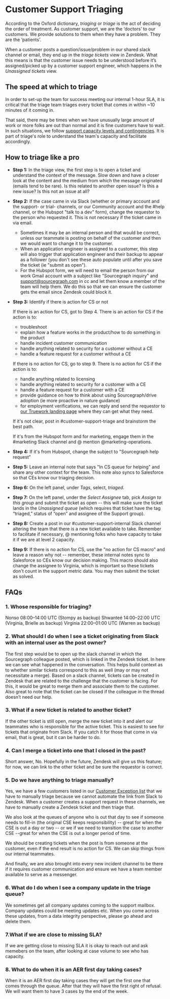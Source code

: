 # Customer Support Triaging

According to the Oxford dictionary, _triaging_ or _triage_ is the act of deciding the order of treatment. As customer support, we are the ‘doctors’ to our customers. We provide solutions to them when they have a problem. They are the ‘patients’.

When a customer posts a question/issue/problem in our shared slack channel or email, they end up in the _triage tickets_ view in Zendesk.
What this means is that the customer issue needs to be understood before it’s assigned/picked up by a customer support engineer, which happens in the _Unassigned tickets_ view.

## The speed at which to triage

In order to set-up the team for success meeting our internal 1-hour SLA, it is critical that the triage team triages every ticket that comes in within ~10 minutes of it coming in.

That said, there may be times when we have unusually large amount of work or more folks are out than normal and it is fine customers have to wait. In such situations, we follow [support capacity levels and contingencies](support-capacity-levels-and-contingencies.md). It is part of triage's role to understand the team's capacity and facilitate accordingly.

## How to triage like a pro

- **Step 1:** In the triage view, the first step is to open a ticket and understand the context of the message. Slow down and have a closer look at the content and the medium from which the message originated (emails tend to be rare). Is this related to another open issue? Is this a new issue? Is this not an issue at all?

- **Step 2:** If the case came in via Slack (whether or primary account and the support- or trial- channels, or our Community account and the #help channel, or the Hubspot "talk to a dev" form), change the requestor to the person who requested it. This is not necessary if the ticket came in via email.

  - Sometimes it may be an internal person and that would be correct, unless our teammate is posting on behalf of the customer and then we would want to change it to the customer.
  - When an application engineer is assigned to a customer, this step will also trigger that application engineer and their backup to appear as a follower (you don't see these auto populate until after you save the ticket (ie "submit as open").
  - For the Hubspot form, we will need to email the person from our work Gmail account with a subject like "Sourcegraph inquiry" and support@sourcegraph.com in cc and let them know a member of the team will help them. We do this so that we can ensure the customer gets the email since Zendesk could block it.

- **Step 3:** Identify if there is action for CS or not

  If there is an action for CS, got to Step 4. There is an action for CS if the action is to:

  - troubleshoot
  - explain how a feature works in the product/how to do something in the product
  - handle incident customer communication
  - handle anything related to security for a customer without a CE
  - handle a feature request for a customer without a CE

  If there is no action for CS, go to step 9. There is no action for CS if the action is to:

  - handle anything related to licensing
  - handle anything related to security for a customer with a CE
  - handle a feature request for a customer with a CE
  - provide guidance on how to think about using Sourcegraph/drive adoption (ie more proactive in nature guidance)
  - for employment verifications, we can reply and send the requestor to [our Truework landing page](https://www.truework.com/verifications/sourcegraph-employment-verification/) where they can get what they need.

  If it's not clear, post in #customer-support-triage and brainstorm the best path.

  If it's from the Hubspot form and for marketing, engage them in the #marketing Slack channel and @ mention @marketing-operations.

- **Step 4:** If it's from Hubspot, change the subject to "Sourcegraph help request"

- **Step 5:** Leave an internal note that says "In CS queue for helping" and share any other context for the team. This note also syncs to Salesforce so that CEs know our triaging decision.

- **Step 6:** On the left panel, under _Tags_, select, _triaged_.

- **Step 7:** On the left panel, under the _Select Assignee_ tab, pick _Assign to this group_ and submit the ticket as open -- this will make sure the ticket lands in the _Unassigned queue_ (which requires that ticket have the tag “triaged,” status of “open” and assignee of the Support group).

- **Step 8:** Create a post in our #customer-support-internal Slack channel altering the team that there is a new ticket available to take. Remember to facilitate if necessary, @ mentioning folks who have capacity to take it if we are at level 2 capacity.

- **Step 9:** If there is no action for CS, use the "no action for CS macro" and leave a reason why not -- remember, these internal notes sync to Salesforce so CEs know our decision making. This macro should also change the assignee to Virginia, which is important so these tickets don't count in the support metric data. You may then submit the ticket as solved.

## FAQs

### 1. Whose responsible for triaging?

Nonso 08:00–14:00 UTC (Stompy as backup)
Shwanteé 14:00–22:00 UTC (Virginia, Brielle as backup)
Virginia 22:00–01:00 UTC (Warren as backup)

### 2. What should I do when I see a ticket originating from Slack with an internal user as the post owner?

The first step would be to open up the slack channel in which the Sourcegraph colleague posted, which is linked in the Zendesk ticket. In here we can see what happened in the conversation. This helps build context as to whether similar tickets correspond to this as well (may or may not necessitate a merge). Based on a slack channel, tickets can be created in Zendesk that are related to the challenge that the customer is facing. For this, it would be great to merge them and associate them to the customer. Also great to note that the ticket can be closed if the colleague in the thread doesn’t need our help.

### 3. What if a new ticket is related to another ticket?

If the other ticket is still open, merge the new ticket into it and alert our teammates who is responsible for the active ticket. This is easiest to see for tickets that originate from Slack. If you catch it for those that come in via email, that is great, but it can be harder to do.

### 4. Can I merge a ticket into one that I closed in the past?

Short answer, No. Hopefully in the future, Zendesk will give us this feature; for now, we can link to the other ticket and be sure the requestor is correct.

### 5. Do we have anything to triage manually?

Yes, we have a few customers listed in our [Customer Exception list](customer-exceptions.md) that we have to manually triage because we cannot automate the link from Slack to Zendesk. When a customer creates a support request in these channels, we have to manually create a Zendesk ticket and then triage that.

We also look at the queues of anyone who is out that day to see if someone needs to fill-in (the original CSE keeps responsibility) -- great for when the CSE is out a day or two -- or we if we need to transition the case to another CSE --great for when the CSE is out a longer period of time.

We should be creating tickets when the post is from someone at the customer, even if the end result is no action for CS. We can skip things from our internal teammates.

And finally, we are also brought into every new incident channel to be there if it requires customer communication and ensure we have a team member available to serve as a messenger.

### 6. What do I do when I see a company update in the triage queue?

We sometimes get all company updates coming to the support mailbox. Company updates could be meeting updates etc. When you come across these updates, from a data integrity perspective, please go ahead and delete them.

### 7.What if we are close to missing SLA?

If we are getting close to missing SLA it is okay to reach out and ask memebers on the team, after looking at case volume to see who has capacity.

### 8. What to do when it is an AER first day taking cases?

When it is an AER first day taking cases they will get the first one that comes through the queue. After that they will have the first right of refusal. We will want them to have 3 cases by the end of the week.
